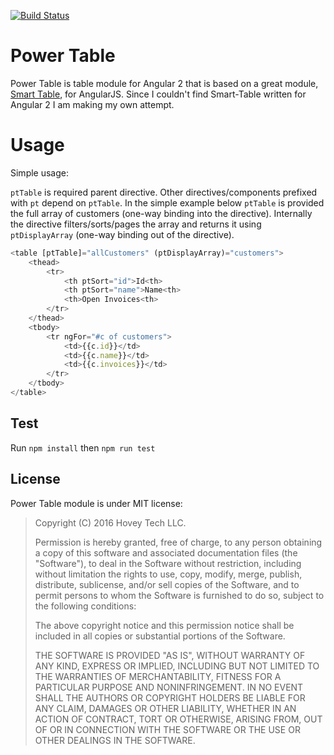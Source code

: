 [![Build Status](https://travis-ci.org/hoveytech/ng2-power-table.svg?branch=master)](https://travis-ci.org/hoveytech/ng2-power-table)

# Power Table

Power Table is table module for Angular 2 that is based on a great module, [Smart Table](https://github.com/lorenzofox3/Smart-Table), for AngularJS. Since I couldn't find Smart-Table written for Angular 2 I am making my own attempt.

# Usage

Simple usage:

`ptTable` is required parent directive. Other directives/components prefixed with `pt` depend on `ptTable`. In the simple example below `ptTable` is provided the full array of customers (one-way binding into the directive). Internally the directive filters/sorts/pages the array and returns it using `ptDisplayArray` (one-way binding out of the directive).

```javascript
<table [ptTable]="allCustomers" (ptDisplayArray)="customers">
    <thead>
        <tr>
            <th ptSort="id">Id<th>
            <th ptSort="name">Name<th>
            <th>Open Invoices<th>
        </tr>
    </thead>
    <tbody>
        <tr ngFor="#c of customers">
            <td>{{c.id}}</td>
            <td>{{c.name}}</td>
            <td>{{c.invoices}}</td>
        </tr>
    </tbody>
</table>
```

## Test

Run `npm install` then `npm run test`

## License

Power Table module is under MIT license:

> Copyright (C) 2016 Hovey Tech LLC.
>
> Permission is hereby granted, free of charge, to any person
> obtaining a copy of this software and associated documentation files
> (the "Software"), to deal in the Software without restriction,
> including without limitation the rights to use, copy, modify, merge,
> publish, distribute, sublicense, and/or sell copies of the Software,
> and to permit persons to whom the Software is furnished to do so,
> subject to the following conditions:
>
> The above copyright notice and this permission notice shall be
> included in all copies or substantial portions of the Software.
>
> THE SOFTWARE IS PROVIDED "AS IS", WITHOUT WARRANTY OF ANY KIND,
> EXPRESS OR IMPLIED, INCLUDING BUT NOT LIMITED TO THE WARRANTIES OF
> MERCHANTABILITY, FITNESS FOR A PARTICULAR PURPOSE AND
> NONINFRINGEMENT. IN NO EVENT SHALL THE AUTHORS OR COPYRIGHT HOLDERS
> BE LIABLE FOR ANY CLAIM, DAMAGES OR OTHER LIABILITY, WHETHER IN AN
> ACTION OF CONTRACT, TORT OR OTHERWISE, ARISING FROM, OUT OF OR IN
> CONNECTION WITH THE SOFTWARE OR THE USE OR OTHER DEALINGS IN THE
> SOFTWARE.
